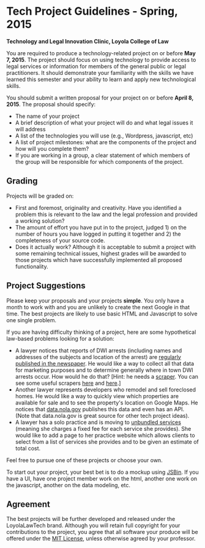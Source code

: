 Tech Project Guidelines - Spring, 2015
================================

**Technology and Legal Innovation Clinic, Loyola College of Law**

You are required to produce a technology-related project on or before **May 7, 2015**.
The project should focus on using technology to provide access to legal services or
information for members of the general public or legal practitioners.  It should 
demonstrate your familiarity with the skills we have learned this semester and your
ability to learn and apply new technological skills.

You should submit a written proposal for your project on or before **April 8, 2015**.  The
proposal should specify:

* The name of your project
* A brief description of what your project will do and what legal issues it will address
* A list of the technologies you will use (e.g., Wordpress, javascript, etc)
* A list of project milestones: what are the components of the project and how
will you complete them?
* If you are working in a group, a clear statement of which members of the group
will be responsible for which components of the project.

Grading
-------------------------------

Projects will be graded on:

* First and foremost, originality and creativity.  Have you identified a problem
this is relevant to the law and the legal profession and provided a working
solution?
* The amount of effort you have put in to the project, judged 1) on the number of
hours you have logged in putting it together and 2) the completeness of your source
code.
* Does it actually work? Although it is acceptable to submit a project with some
remaining technical issues, highest grades will be awarded to those projects which
have successfully implemented all proposed functionality.


Project Suggestions
------------------------------

Please keep your proposals and your projects **simple**. You only have a month to 
work with and you are unlikely to create the next Google in that time. The best projects
are likely to use basic HTML and Javascript to solve one single problem.

If you are having difficulty thinking of a project, here are some hypothetical law-based
problems looking for a solution:

* A lawyer notices that reports of DWI arrests (including names and addresses of the subjects
and location of the arrest) are [regularly published in the newspaper](http://search.nola.com/dwi+reports/). 
He would like a way to collect all that data for marketing purposes and to determine generally where in
town DWI arrests occur. How would he do that? [Hint: he needs a [scraper](http://en.wikipedia.org/wiki/Web_scraping).
You can see some useful scrapers [here](http://www.kimonolabs.com/load?url=http%3A%2F%2Fwww.kimonolabs.com%2Fwelcome.html)
and [here](https://github.com/ruipgil/scraperjs).]
* Another lawyer represents developers who remodel and sell foreclosed homes.  He would
like a way to quickly view which properties are available for sale and to see the property's
location on Google Maps. He notices that 
[data.nola.gov](https://data.nola.gov/Housing-Land-Use-and-Blight/BlightStatus-Lien-Foreclosures/aan2-bb5y )
publishes this data and even has an API. (Note that data.nola.gov is great source
for other tech project ideas).
* A lawyer has a solo practice and is moving to [unbundled services](http://en.wikipedia.org/wiki/Unbundled_legal_services)
(meaning she charges a fixed fee for each service she provides). She would like to
add a page to her practice website which allows clients to select from a list of services
she provides and to be given an estimate of total cost.  

Feel free to pursue one of these projects or choose your own.

To start out your project, your best bet is to do a mockup using [JSBin](http://jsbin.com).
If you have a UI, have one project member work on the html, another one work on the javascript, 
another on the data modeling, etc.

Agreement
-----------------------------

The best projects will be further developed and released under the LoyolaLawTech
brand.  Although you will retain full copyright for your contributions to the 
project, you agree that all software your produce will be offered under the 
[MIT License](http://opensource.org/licenses/MIT), unless otherwise agreed by your
professor.
